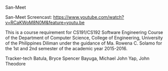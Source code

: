 San-Meet

San-Meet Screencast: https://www.youtube.com/watch?v=RCaKWoM8N0M&feature=youtu.be

This is a course requirement for CS191/CS192 Software Engineering Course of the Department of Computer Science, College of Engineering, University of the Philippines Diliman under the guidance of Ma. Rowena C. Solamo for the 1st and 2nd semester of the academic year 2015-2016.

Tracker-tech
Batula, Bryce Spencer
Bayuga, Michael John
Yap, John Theodore

